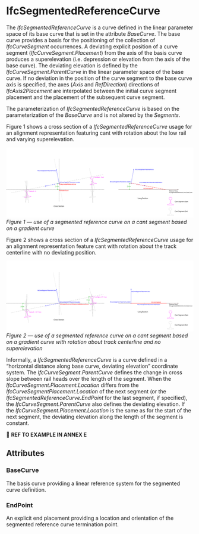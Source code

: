# IfcSegmentedReferenceCurve

The _IfcSegmentedReferenceCurve_ is a curve defined in the linear parameter space of its base curve that is set in the attribute _BaseCurve_. The base curve provides a basis for the positioning of the collection of _IfcCurveSegment_ occurrences. A deviating explicit position of a curve segment (_IfcCurveSegment.Placement_) from the axis of the basis curve produces a superelevation (i.e. depression or elevation from the axis of the base curve). The deviating elevation is defined by the _IfcCurveSegment.ParentCurve_ in the linear parameter space of the base curve. If no deviation in the position of the curve segment to the base curve axis is specified, the axes (_Axis_ and _RefDirection_) directions of _IfcAxis2Placement_ are interpolated between the initial curve segment placement and the placement of the subsequent curve segment.
<!-- end of short definition -->

The parameterization of _IfcSegmentedReferenceCurve_ is based on the parameterization of the _BaseCurve_ and is not altered by the _Segments_.

Figure 1 shows a cross section of a _IfcSegmentedReferenceCurve_ usage for an alignment representation featuring cant with rotation about the low rail and varying superelevation.

![IfcSegmentedReferenceCurve_RailheadRotation](../../../../figures/IfcSegmentedReferenceCurve_RailheadRotation.svg)
*Figure 1 — use of a segmented reference curve on a cant segment based on a gradient curve*

Figure 2 shows a cross section of a _IfcSegmentedReferenceCurve_ usage for an alignment representation feature cant with rotation about the track centerline with no deviating position.

![IfcSegmentedReferenceCurve_CenterRotation](../../../../figures/IfcSegmentedReferenceCurve_CenterRotation.svg)
*Figure 2 — use of a segmented reference curve on a cant segment based on a gradient curve with rotation about track centerline and no superelevation*

Informally, a _IfcSegmentedReferenceCurve_ is a curve defined in a “horizontal distance along base curve, deviating elevation” coordinate system. The _IfcCurveSegment.ParentCurve_ defines the change in cross slope between rail heads over the length of the segment. When the _IfcCurveSegment.Placement.Location_ differs from the _IfcCurveSegmentPlacement.Location_ of the next segment (or the _IfcSegmentedReferenceCurve.EndPoint_ for the last segment, if specified), the _IfcCurveSegment.ParentCurve_ also defines the deviating elevation. If the _IfcCurveSegment.Placement.Location_ is the same as for the start of the next segment, the deviating elevation along the length of the segment is constant.

:construction: **REF TO EXAMPLE IN ANNEX E**

## Attributes

### BaseCurve
The basis curve providing a linear reference system for the segmented curve definition.

### EndPoint
An explicit end placement providing a location and orientation of the segmented reference curve termination point.
